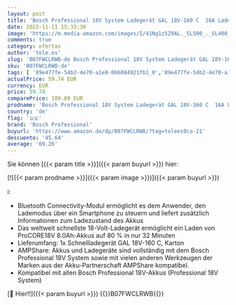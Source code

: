 ```yaml
---
layout: post
title: 'Bosch Professional 18V System Ladegerät GAL 18V-160 C  16A Ladestrom  Connect Ready  im Karton '
date: 2023-11-11 15:33:30
image: 'https://m.media-amazon.com/images/I/41Ng1z5Z9AL._SL500_._SL400_.jpg'
comments: true
category: ofertas
author: 'tole.es'
slug: 'B07FWCLRWB-de Bosch Professional 18V System Ladegerät GAL 18V-160 C 16A...'
sku: 'B07FWCLRWB-de'
tags: [ '89e477fe-54b2-4e70-a1e8-066084921fb1_0','89e477fe-54b2-4e70-a1e8-066084921fb1_1101','Akkugeräte-Zubehör','Arborist Merchandising Root','Baumarkt','Elektro- & Handwerkzeuge','KABELLOS','Ladegeräte','Self Service','Special Features Stores','Zubehör für Elektrowerkzeuge','bosch professional','🇩🇪', ]
actualPrice: 59.74 EUR
currency: EUR
price: 59.74
comparePrice: 109.89 EUR
prodname: 'Bosch Professional 18V System Ladegerät GAL 18V-160 C  16A Ladestrom  Connect Ready  im Karton '
country: 'de'
flag: '🇩🇪'
brand: 'Bosch Professional'
buyurl: 'https://www.amazon.de/dp/B07FWCLRWB/?tag=tolees0ca-21'
descuento: '45.64'
average: '69.26'
---
```


Sie können [{{< param title >}}]({{< param buyurl >}}) hier:

[![{{< param prodname >}}]({{< param image >}})]({{< param buyurl >}})

ℹ️:

- Bluetooth Connectivity-Modul ermöglicht es dem Anwender, den Lademodus über ein Smartphone zu steuern und liefert zusätzlich Informationen zum Ladezustand des Akkus
- Das weltweit schnellste 18-Volt-Ladegerät ermöglicht ein Laden von ProCORE18V 8.0Ah-Akkus auf 80 % in nur 32 Minuten
- Lieferumfang: 1x Schnellladegerät GAL 18V-160 C, Karton
- AMPShare: Akkus und Ladegeräte sind vollständig mit dem Bosch Professional 18V System sowie mit vielen anderen Werkzeugen der Marken aus der Akku-Partnerschaft AMPShare kompatibel.
- Kompatibel mit allen Bosch Professional 18V-Akkus (Professional 18V System)

[🛒 Hier!!]({{< param buyurl >}})
{{<world>}}B07FWCLRWB{{</world>}}
